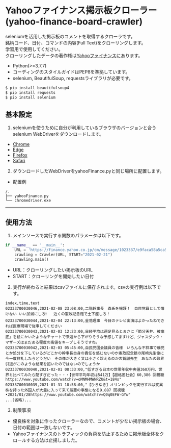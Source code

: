 # Yahooファイナンス掲示板クローラー (yahoo-finance-board-crawler)
seleniumを活用した掲示板のコメントを取得するクローラです。<br>
銘柄コード、日付、コマンドの内容(Full Text)をクローリングします。<br>
学習用で使用してください。<br>
クローリングしたデータの著作権は[Yahooファイナンス](https://finance.yahoo.co.jp/)にあります。
* Python(>=3.7.7)
* コーディングのスタイルガイドはPEP8を準拠しています。
* selenium, BeautifulSoup, requestsライブラリが必要です。

``` python
$ pip install beautifulsoup4
$ pip install requests
$ pip install selenium
```

## 基本設定
1. seleniumを使うために自分が利用しているブラウザのバージョンと合うselenium WebDriverをダウンロードします。
  * [Chrome](https://sites.google.com/a/chromium.org/chromedriver/downloads)
  * [Edge](https://developer.microsoft.com/en-us/microsoft-edge/tools/webdriver/)
  * [Firefox](https://github.com/mozilla/geckodriver/releases)
  * [Safari](https://webkit.org/blog/6900/webdriver-support-in-safari-10/)
2. ダウンロードしたWebDriverをyahooFinance.pyと同じ場所に配置します。
  * 配置例
  ```
  /.
  ├── yahooFinance.py
  └── chromedriver.exe
  ```
---
## 使用方法
1. メインソースで実行する関数のパラメータは以下です。
``` python
if __name__ == '__main__':
    URL = 'https://finance.yahoo.co.jp/cm/message/1023337/e9faca58a5ca59a5c0a5ca5afbbxbft'
    crawling = Crawler(URL, START="2021-02-21")
    crawling.main()
```
 * URL：クローリングしたい掲示板のURL
 * START：クローリングを開始したい日付

2. 実行が終わると結果はcsvファイルに保存されます。csvの実行例は以下です。
```
index,time,text
02333700030046,2021-02-08 23:08:00,二階幹事長　森氏を擁護！　自民党員として情けない いい加減にしろ❗️   近くの憲政記念館で土下座しろ！
02333700030044,2021-02-04 22:13:00,釜萢理事　今日のテレビ出演はよかったねできれば医療現場で従事してください
02333700030043,2021-02-03 12:23:00,日経平均は週足見るとまさに「節分天井、彼岸底」を絵にかいたようなチャートで来週から下がりそうな予感してますけど、ジャスダック・マザーズはまだある程度の高値をキープしそうですね。
02333700030042,2021-02-03 05:45:00,自民党国会議員の皆様　いろんな不祥事で離党とか処分を下しているがどこかの幹事長自身の責任を感じないのか憲政記念館の尾崎先生像に今一度拝礼したらどうだい　その像が大きく又は小さく診えるのか古賀誠先生　あなたの政界引退がこのような結果を招いたのではないのでしょうか
02333700030040,2021-02-01 08:33:00,"低すぎる日本の世帯年収中央値360万円、世界と比べてみたら酷すぎだった・・・【世帯平均年収は541万】【超格差社会】60,386 回視聴https://www.youtube.com/watch?v=oMNMHMWNRZU&t=184s"
02333700030039,2021-01-31 18:58:00,"【ひろゆき】オリンピックを実行すれば変異株を持った外国人が大量に入って来て最悪の事態になる9,887 回視聴•2021/01/28https://www.youtube.com/watch?v=Q0q0EFW-GYw"
...(省略)...
```

3. 制限事項
 * 優良株を対象に作ったクローラーなので、コメントが少ない掲示板の場合、日付の範囲は一致しないです。
 * Yahooファイナンスのトラフィックの負荷を防止するために掲示板全体をクロールする方法は止揚しました。
